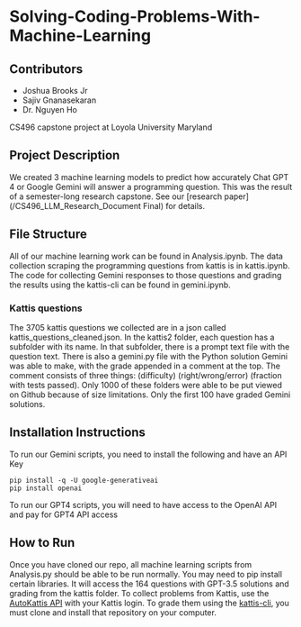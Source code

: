 # Solving-Coding-Problems-With-Machine-Learning

## Contributors
- Joshua Brooks Jr
- Sajiv Gnanasekaran
- Dr. Nguyen Ho

CS496 capstone project at Loyola University Maryland

## Project Description

We created 3 machine learning models to predict how accurately Chat GPT 4 or Google Gemini will answer a programming question. This was the result of a semester-long research capstone. See our [research paper](/CS496_LLM_Research_Document Final) for details.

## File Structure

All of our machine learning work can be found in Analysis.ipynb. The data collection scraping the programming questions from kattis is in kattis.ipynb. The code for collecting Gemini responses to those questions and grading the results using the kattis-cli can be found in gemini.ipynb. 

### Kattis questions
The 3705 kattis questions we collected are in a json called kattis_questions_cleaned.json. In the kattis2 folder, each question has a subfolder with its name. In that subfolder, there is a prompt text file with the question text. There is also a gemini.py file with the Python solution Gemini was able to make, with the grade appended in a comment at the top. The comment consists of three things: (difficulty) (right/wrong/error) (fraction with tests passed). Only 1000 of these folders were able to be put viewed on Github because of size limitations. Only the first 100 have graded Gemini solutions.

## Installation Instructions
To run our Gemini scripts, you need to install the following and have an API Key
```
pip install -q -U google-generativeai
pip install openai
```
To run our GPT4 scripts, you will need to have access to the OpenAI API and pay for GPT4 API access

## How to Run
Once you have cloned our repo, all machine learning scripts from Analysis.py should be able to be run normally. You may need to pip install certain libraries. It will access the 164 questions with GPT-3.5 solutions and grading from the kattis folder. To collect problems from Kattis, use the [AutoKattis API](https://github.com/RussellDash332/autokattis) with your Kattis login. To grade them using the [kattis-cli](https://github.com/Kattis/kattis-cli), you must clone and install that repository on your computer. 
